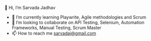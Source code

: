  👋 Hi, I’m Sarvada Jadhav
- 🌱 I’m currently learning Playwrite, Agile methodologies and Scrum
- 💞️ I’m looking to collaborate on API Testing, Selenium, Automation Frameworks, Manual Testing, Scrum Master
- 📫 How to reach me sarvadaj@gmail.com

  

